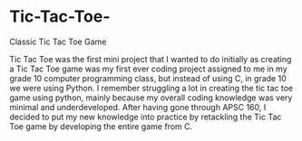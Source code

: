 # Tic-Tac-Toe-
Classic Tic Tac Toe Game

Tic Tac Toe was the first mini project that I wanted to do initially as creating a Tic Tac Toe game was my first ever coding project assigned to me in my grade 10 computer programming class, but instead of using C, in grade 10 we were using Python. I remember struggling a lot in creating the tic tac toe game using python, mainly because my overall coding knowledge was very minimal and underdeveloped. After having gone through APSC 160, I decided to put my new knowledge into practice by retackling the Tic Tac Toe game by developing the entire game from C. 
